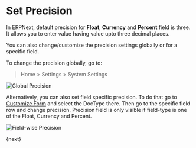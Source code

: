 <!-- add-breadcrumbs -->
# Set Precision

In ERPNext, default precision for **Float**, **Currency** and **Percent** field is three. It allows you to enter value having value upto three decimal places.

You can also change/customize the precision settings globally or for a specific field.

To change the precision globally, go to:

> Home > Settings > System Settings

<img alt="Global Precision" class="screenshot" src="{{docs_base_url}}/v12/assets/img/customize/customize-set-precision.png">

Alternatively, you can also set field specific precision. To do that go to [Customize Form](/docs/v12/user/manual/en/customize-erpnext/customize-form)  and select the DocType there. Then go to the specific field row and change precision. Precision field is only visible if field-type is one of the Float, Currency and Percent.

<img alt="Field-wise Precision" class="screenshot" src="{{docs_base_url}}/v12/assets/img/customize/customize-set-precision-1.png">

{next}


<!-- markdown -->
